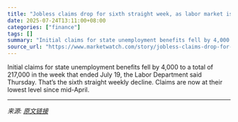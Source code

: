 ```yaml
---
title: "Jobless claims drop for sixth straight week, as labor market is showing no signs of stress"
date: 2025-07-24T13:11:00+08:00
categories: ["finance"]
tags: []
summary: "Initial claims for state unemployment benefits fell by 4,000 to a total of 217,000 in the week that ended July 19, the Labor Department said Thursday. That’s the sixth straight weekly decline. Claims "
source_url: "https://www.marketwatch.com/story/jobless-claims-drop-for-sixth-straight-week-as-labor-market-is-showing-no-signs-of-stress-9ac9ba85?mod=mw_rss_topstories"
---
```


Initial claims for state unemployment benefits fell by 4,000 to a total of 217,000 in the week that ended July 19, the Labor Department said Thursday. That’s the sixth straight weekly decline. Claims are now at their lowest level since mid-April.

---

*来源: [原文链接](https://www.marketwatch.com/story/jobless-claims-drop-for-sixth-straight-week-as-labor-market-is-showing-no-signs-of-stress-9ac9ba85?mod=mw_rss_topstories)*
